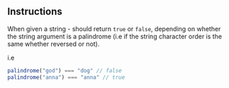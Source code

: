 ## Instructions
When given a string - should return `true` or `false`, depending on whether the string argument is a palindrome
(i.e if the string character order is the same whether reversed or not).

i.e
``` js
palindrome("god") === "dog" // false
palindrome("anna") === "anna" // true
```
